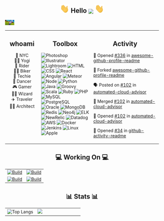 <!DOCTYPE html>
<!-- Hello -->
<h2 align="center"><img src="https://raw.githubusercontent.com/aakhtar3/aakhtar3/main/img/wave.gif" width="30px"> Hello <img align="center" src="https://visitor-badge.glitch.me/badge?page_id=aakhtar3.aakhtar3"/> <img src="https://raw.githubusercontent.com/aakhtar3/aakhtar3/main/img/wave.gif" width="30px"></h2>


<img src="https://raw.githubusercontent.com/aakhtar3/aakhtar3/main/img/clap.gif" width="30px">

<table style="width:100%"><tr >
<td valign="top" width="22%">
<h2 align="center">whoami</h2>

<p align="center">
    📍 NYC
    </br>
    🧘‍♂️ Yogi
    </br>
    🛴 Rider
    </br>
    🚴‍♂️ Biker
    </br>
    💾 Techie
    </br>
    🕺 Dancer
    </br>
    🎮 Gamer
    </br>
    🧙‍♂️ Wizard
    </br>
    ✈️ Traveler
    </br>
    👨‍💻 Architect</a>
</p>
</td>
<!-- Skills -->
<td valign="top" width="34%">
<h2 align="center">Toolbox</h2>
<!-- Adobe -->
<img alt="Photoshop" src="https://img.shields.io/badge/Photoshop-black?&logo=adobe-photoshop&color=151515&logoColor=79ff97">
<img alt="Illustrator" src="https://img.shields.io/badge/Illustrator-black?&logo=adobe-illustrator&color=151515&logoColor=79ff97">
<img alt="Lightroom" src="https://img.shields.io/badge/Lightroom-black?&logo=adobe-lightroom-cc&color=151515&logoColor=79ff97">
<!-- Web -->
<img alt="HTML" src="https://img.shields.io/badge/HTML-black?&logo=html5&color=151515&logoColor=79ff97">
<img alt="CSS" src="https://img.shields.io/badge/CSS-black?&logo=css3&color=151515&logoColor=79ff97">
<img alt="React" src="https://img.shields.io/badge/React-black?&logo=react&color=151515&logoColor=79ff97">
<img alt="Angular" src="https://img.shields.io/badge/Angular-black?&logo=angular&color=151515&logoColor=79ff97">
<img alt="Meteor" src="https://img.shields.io/badge/Meteor-black?&logo=meteor&color=151515&logoColor=79ff97">
<!-- App -->
<img alt="Node" src="https://img.shields.io/badge/Node-black?&logo=node.js&color=151515&logoColor=79ff97">
<img alt="Python" src="https://img.shields.io/badge/Python-black?&logo=python&color=151515&logoColor=79ff97">
<img alt="Java" src="https://img.shields.io/badge/Java-black?&logo=java&color=151515&logoColor=79ff97">
<img alt="Groovy" src="https://img.shields.io/badge/Groovy-black?&logo=groovy&color=151515&logoColor=79ff97">
<img alt="Scala" src="https://img.shields.io/badge/Scala-black?&logo=scala&color=151515&logoColor=79ff97">
<img alt="Ruby" src="https://img.shields.io/badge/Ruby-black?&logo=ruby&color=151515&logoColor=79ff97">
<img alt="PHP" src="https://img.shields.io/badge/PHP-black?&logo=php&color=151515&logoColor=79ff97">
<!-- Data -->
<img alt="MySQL" src="https://img.shields.io/badge/MySQL-black?&logo=mysql&color=151515&logoColor=79ff97">
<img alt="PostgreSQL" src="https://img.shields.io/badge/PostgreSQL-black?&logo=postgresql&color=151515&logoColor=79ff97">
<img alt="Oracle" src="https://img.shields.io/badge/Oracle-black?&logo=oracle&color=151515&logoColor=79ff97">
<img alt="MongoDB" src="https://img.shields.io/badge/MongoDB-black?&logo=mongodb&color=151515&logoColor=79ff97">
<img alt="Redis" src="https://img.shields.io/badge/Redis-black?&logo=redis&color=151515&logoColor=79ff97">
<img alt="Neo4j" src="https://img.shields.io/badge/Neo4j-black?&logo=neo4j&color=151515&logoColor=79ff97">
<!-- Telemetry -->
<img alt="ELK" src="https://img.shields.io/badge/ELK-black?&logo=kibana&color=151515&logoColor=79ff97">
<img alt="NewRelic" src="https://img.shields.io/badge/New_Relic-black?&logo=new-relic&color=151515&logoColor=79ff97">
<img alt="Datadog" src="https://img.shields.io/badge/Datadog-black?&logo=datadog&color=151515&logoColor=79ff97">
<!-- DevOps -->
<img alt="AWS" src="https://img.shields.io/badge/AWS-black?&logo=amazon-aws&color=151515&logoColor=79ff97">
<img alt="Docker" src="https://img.shields.io/badge/Docker-black?&logo=docker&color=151515&logoColor=79ff97">
<img alt="Jenkins" src="https://img.shields.io/badge/Jenkins-black?&logo=jenkins&color=151515&logoColor=79ff97">
<!-- OS -->
<img alt="Linux" src="https://img.shields.io/badge/Linux-black?&logo=linux&color=151515&logoColor=79ff97">
<img alt="Apple" src="https://img.shields.io/badge/OSX-black?&logo=apple&color=151515&logoColor=79ff97">
</td>
<td valign="top" width="44%">
<h2 align="center">Activity</h2>
<!--START_SECTION:activity-->

💪 Opened [#336](https://github.com/abhisheknaiidu/awesome-github-profile-readme/pull/336) in [awesome-github-profile-readme](https://github.com/abhisheknaiidu/awesome-github-profile-readme)

🍴 Forked [awesome-github-profile-readme](https://github.com/abhisheknaiidu/awesome-github-profile-readme)

🗣 Posted on [#102](https://github.com/disneystreaming/automated-cloud-advisor/issues/102) in [automated-cloud-advisor](https://github.com/disneystreaming/automated-cloud-advisor)

🎉 Merged [#102](https://github.com/disneystreaming/automated-cloud-advisor/pull/102) in [automated-cloud-advisor](https://github.com/disneystreaming/automated-cloud-advisor)

💪 Opened [#102](https://github.com/disneystreaming/automated-cloud-advisor/pull/102) in [automated-cloud-advisor](https://github.com/disneystreaming/automated-cloud-advisor)

💪 Opened [#34](https://github.com/jamesgeorge007/github-activity-readme/pull/34) in [github-activity-readme](https://github.com/jamesgeorge007/github-activity-readme)
<!--END_SECTION:activity-->
</td>
</tr></table>

<h2 align="center">💻 Working On 💻</h2>
<!-- Working on -->
<table>
<tr>
<td width="50%">
    <a href="https://github.com/disneystreaming/automated-cloud-advisor">
        <img alt="Build" src="https://github-readme-stats.vercel.app/api/pin/?username=disneystreaming&repo=automated-cloud-advisor&theme=dark&cache_seconds=43200">
    </a>
</td>
<td width="50%">
    <a href="https://github.com/donnemartin/awesome-aws">
        <img alt="Build" src="https://github-readme-stats.vercel.app/api/pin/?username=donnemartin&repo=awesome-aws&theme=dark&cache_seconds=86400">
    </a>
</td>
</tr>
<tr>
<td width="50%">
    <a href="https://github.com/jamesgeorge007/github-activity-readme">
        <img alt="Build" src="https://github-readme-stats.vercel.app/api/pin/?username=jamesgeorge007&repo=github-activity-readme&theme=dark&cache_seconds=86400">
    </a>
</td>
<td width="50%">
    <a href="https://github.com/abhisheknaiidu/awesome-github-profile-readme">
        <img alt="Build" src="https://github-readme-stats.vercel.app/api/pin/?username=abhisheknaiidu&repo=awesome-github-profile-readme&theme=dark&cache_seconds=86400">
    </a>
</td>
</tr>
</table>

<h2 align="center">📊 Stats 📊</h2>

<table><tr>
<td width="40%">
    <img alt="Top Langs" src="https://github-readme-stats.vercel.app/api/top-langs/?username=aakhtar3&langs_count=8&theme=dark&cache_seconds=43200&layout=compact&hide=jupyter notebook">
</td>
<td width="60%">
    <img src="https://github-readme-stats.vercel.app/api?username=aakhtar3&theme=dark&show_icons=true&cache_seconds=43200"/>
</td>
</tr></table>
